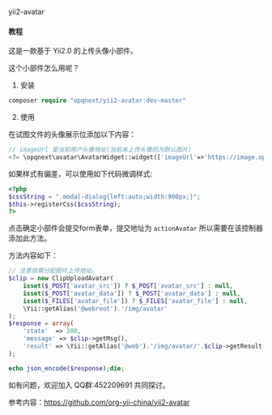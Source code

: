 yii2-avatar

#### 教程

这是一款基于 Yii2.0 的上传头像小部件。

这个小部件怎么用呢？

1. 安装

```php
composer require "opqnext/yii2-avatar:dev-master"
```

2. 使用

在试图文件的头像展示位添加以下内容：

```php
// imageUrl 是当前用户头像地址(当前未上传头像则为默认图片)
<?= \opqnext\avatar\AvatarWidget::widget(['imageUrl'=>'https://image.opqnext.com/logo.jpg'])?>
```

如果样式有偏差，可以使用如下代码微调样式:

```php
<?php
$cssString = ".modal-dialog{left:auto;width:900px;}";
$this->registerCss($cssString);
?>
```
点击确定小部件会提交form表单，提交地址为 `actionAvatar` 所以需要在该控制器添加此方法。

方法内容如下：

```php
// 注意按需分配图片上传地址。
$clip = new ClipUploadAvatar(
    isset($_POST['avatar_src']) ? $_POST['avatar_src'] : null,
    isset($_POST['avatar_data']) ? $_POST['avatar_data'] : null,
    isset($_FILES['avatar_file']) ? $_FILES['avatar_file'] : null,
    \Yii::getAlias('@webroot').'/img/avatar'
);
$response = array(
    'state'  => 200,
    'message' => $clip->getMsg(),
    'result' => \Yii::getAlias('@web').'/img/avatar/'.$clip->getResult()
);

echo json_encode($response);die;
```

如有问题，欢迎加入 QQ群:452209691 共同探讨。

参考内容：https://github.com/org-yii-china/yii2-avatar
